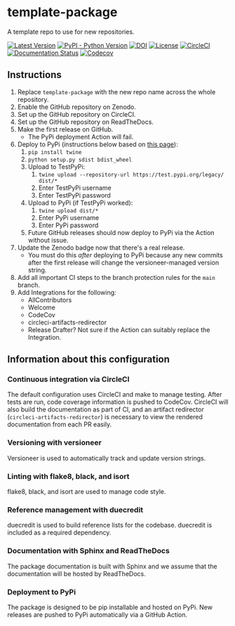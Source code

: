 # template-package

A template repo to use for new repositories.

[![Latest Version](https://img.shields.io/pypi/v/template-package.svg)](https://pypi.python.org/pypi/template-package/)
[![PyPI - Python Version](https://img.shields.io/pypi/pyversions/template-package.svg)](https://pypi.python.org/pypi/template-package/)
[![DOI](https://zenodo.org/badge/111111.svg)](https://zenodo.org/badge/latestdoi/111111)
[![License](https://img.shields.io/badge/License-LGPL%202.1-blue.svg)](https://opensource.org/licenses/LGPL-2.1)
[![CircleCI](https://circleci.com/gh/pySPFM/template-package.svg?style=shield)](https://circleci.com/gh/pySPFM/template-package)
[![Documentation Status](https://readthedocs.org/projects/template-package/badge/?version=latest)](http://template-package.readthedocs.io/en/latest/?badge=latest)
[![Codecov](https://codecov.io/gh/pySPFM/template-package/branch/main/graph/badge.svg)](https://codecov.io/gh/pySPFM/template-package)

## Instructions

1. Replace `template-package` with the new repo name across the whole repository.
1. Enable the GitHub repository on Zenodo.
1. Set up the GitHub repository on CircleCI.
1. Set up the GitHub repository on ReadTheDocs.
1. Make the first release on GitHub.
   - The PyPi deployment Action will fail.
1. Deploy to PyPi (instructions below based on [this page](https://realpython.com/pypi-publish-python-package/#publishing-to-pypi)):
   1. `pip install twine`
   1. `python setup.py sdist bdist_wheel`
   1. Upload to TestPyPi:
      1. `twine upload --repository-url https://test.pypi.org/legacy/ dist/*`
      1. Enter TestPyPi username
      1. Enter TestPyPi password
   1. Upload to PyPi (if TestPyPi worked):
      1. `twine upload dist/*`
      1. Enter PyPi username
      1. Enter PyPi password
   1. Future GitHub releases should now deploy to PyPi via the Action without issue.
1. Update the Zenodo badge now that there's a real release.
   - You must do this _after_ deploying to PyPi because any new commits
     after the first release will change the versioneer-managed version string.
1. Add all important CI steps to the branch protection rules for the `main` branch.
1. Add Integrations for the following:
   - AllContributors
   - Welcome
   - CodeCov
   - circleci-artifacts-redirector
   - Release Drafter? Not sure if the Action can suitably replace the Integration.

## Information about this configuration

### Continuous integration via CircleCI

The default configuration uses CircleCI and make to manage testing.
After tests are run, code coverage information is pushed to CodeCov.
CircleCI will also build the documentation as part of CI, and an artifact redirector
(`circleci-artifacts-redirector`) is necessary to view the rendered documentation from each PR easily.

### Versioning with versioneer

Versioneer is used to automatically track and update version strings.

### Linting with flake8, black, and isort

flake8, black, and isort are used to manage code style.

### Reference management with duecredit

duecredit is used to build reference lists for the codebase.
duecredit is included as a required dependency.

### Documentation with Sphinx and ReadTheDocs

The package documentation is built with Sphinx and we assume that the documentation will be hosted by ReadTheDocs.

### Deployment to PyPi

The package is designed to be pip installable and hosted on PyPi.
New releases are pushed to PyPi automatically via a GitHub Action.
